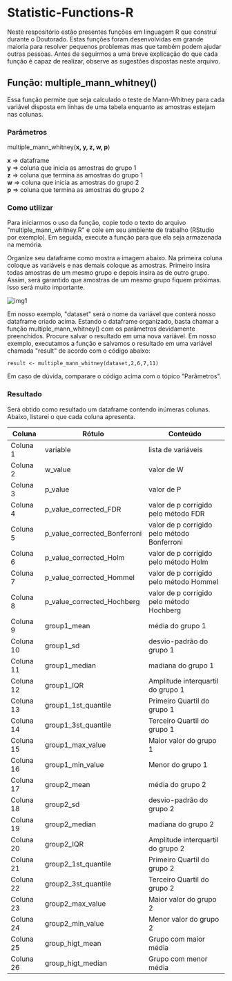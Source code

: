 # Statistic-Functions-R

Neste respositório estão presentes funções em linguagem R que construí durante o Doutorado. Estas funções foram desenvolvidas em grande maioria para resolver pequenos problemas mas que também podem ajudar outras pessoas. Antes de seguirmos a uma breve explicação do que cada função é capaz de realizar, observe as sugestões dispostas neste arquivo.

## Função: multiple_mann_whitney()

Essa função permite que seja calculado o teste de Mann-Whitney para cada variável disposta em linhas de uma tabela enquanto as amostras estejam nas colunas. 

### Parâmetros

multiple_mann_whitney(**x, y, z, w, p**)  

**x** => dataframe  
**y** => coluna que inicia as amostras do grupo 1  
**z** => coluna que termina as amostras do grupo 1  
**w** => coluna que inicia as amostras do grupo 2  
**p** => coluna que termina as amostras do grupo 2  

### Como utilizar

Para iniciarmos o uso da função, copie todo o texto do arquivo "multiple_mann_whitney.R" e cole em seu ambiente de trabalho (RStudio por exemplo). Em seguida, execute a função para que ela seja armazenada na memória.

Organize seu dataframe como mostra a imagem abaixo. Na primeira coluna coloque as variáveis e nas demais coloque as amostras. Primeiro insira todas amostras de um mesmo grupo e depois insira as de outro grupo. Assim, será garantido que amostras de um mesmo grupo fiquem próximas. Isso será muito importante.

![img1](https://user-images.githubusercontent.com/32198100/97354724-9af5b900-1874-11eb-85aa-5e2b44c088b0.png)

Em nosso exemplo, "dataset" será o nome da variável que conterá nosso dataframe criado acima. Estando o dataframe organizado, basta chamar a função multiple_mann_whitney() com os parâmetros devidamente preenchidos. Procure salvar o resultado em uma nova variável. Em nosso exemplo, executamos a função e salvamos o resultado em uma variável chamada "result" de acordo com o código abaixo:

`result <- multiple_mann_whitney(dataset,2,6,7,11)`

Em caso de dúvida, comparare o código acima com o tópico "Parâmetros".

### Resultado

Será obtido como resultado um dataframe contendo inúmeras colunas. Abaixo, listarei o que cada coluna apresenta.

| Coluna 	| Rótulo 	| Conteúdo 	|
|-	|-	|-	|
| Coluna 1 	| variable 	| lista de variáveis 	|
| Coluna 2 	| w_value 	| valor de W 	|
| Coluna 3 	| p_value 	| valor de P 	|
| Coluna 4 	| p_value_corrected_FDR 	| valor de p corrigido pelo método FDR 	|
| Coluna 5 	| p_value_corrected_Bonferroni 	| valor de p corrigido pelo método Bonferroni 	|
| Coluna 6 	| p_value_corrected_Holm 	| valor de p corrigido pelo método Holm 	|
| Coluna 7 	| p_value_corrected_Hommel 	| valor de p corrigido pelo método Hommel 	|
| Coluna 8 	| p_value_corrected_Hochberg 	| valor de p corrigido pelo método Hochberg 	|
| Coluna 9 	| group1_mean 	| média do grupo 1 	|
| Coluna 10 	| group1_sd 	| desvio-padrão do grupo 1 	|
| Coluna 11 	| group1_median 	| madiana do grupo 1 	|
| Coluna 12 	| group1_IQR 	| Amplitude interquartil do grupo 1 	|
| Coluna 13 	| group1_1st_quantile 	| Primeiro Quartil do grupo 1 	|
| Coluna 14 	| group1_3st_quantile 	| Terceiro Quartil do grupo 1 	|
| Coluna 15 	| group1_max_value 	| Maior valor do grupo 1 	|
| Coluna 16 	| group1_min_value 	| Menor do grupo 1 	|
| Coluna 17 	| group2_mean 	| média do grupo 2 	|
| Coluna 18 	| group2_sd 	| desvio-padrão do grupo 2 	|
| Coluna 19 	| group2_median 	| madiana do grupo 2 	|
| Coluna 20 	| group2_IQR 	| Amplitude interquartil do grupo 2 	|
| Coluna 21 	| group2_1st_quantile 	| Primeiro Quartil do grupo 2 	|
| Coluna 22 	| group2_3st_quantile 	| Terceiro Quartil do grupo 2 	|
| Coluna 23 	| group2_max_value 	| Maior valor do grupo 2 	|
| Coluna 24 	| group2_min_value 	| Menor valor do grupo 2 	|
| Coluna 25 	| group_higt_mean 	| Grupo com maior média 	|
| Coluna 26 	| group_higt_median 	| Grupo com menor média 	|
